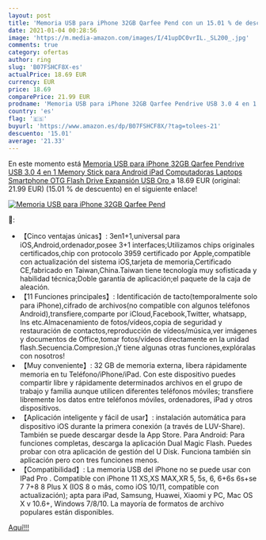 ```yaml
---
layout: post
title: 'Memoria USB para iPhone 32GB Qarfee Pend con un 15.01 % de descuento'
date: 2021-01-04 00:28:56
image: 'https://m.media-amazon.com/images/I/41upDC0vrIL._SL200_.jpg'
comments: true
category: ofertas
author: ring
slug: 'B07FSHCF8X-es'
actualPrice: 18.69 EUR
currency: EUR
price: 18.69
comparePrice: 21.99 EUR
prodname: 'Memoria USB para iPhone 32GB Qarfee Pendrive USB 3.0 4 en 1 Memory Stick para Android iPad Computadoras Laptops Smartphone OTG Flash Drive Expansión USB  Oro '
country: 'es'
flag: '🇪🇸'
buyurl: 'https://www.amazon.es/dp/B07FSHCF8X/?tag=tolees-21'
descuento: '15.01'
average: '21.33'
---
```


En este momento está [Memoria USB para iPhone 32GB Qarfee Pendrive USB 3.0 4 en 1 Memory Stick para Android iPad Computadoras Laptops Smartphone OTG Flash Drive Expansión USB  Oro ](https://www.amazon.es/dp/B07FSHCF8X/?tag=tolees-21) a 18.69 EUR (original: 21.99 EUR) (15.01 %  de descuento) en el siguiente enlace!

[![Memoria USB para iPhone 32GB Qarfee Pend](https://m.media-amazon.com/images/I/41upDC0vrIL._SL200_.jpg)](https://www.amazon.es/dp/B07FSHCF8X/?tag=tolees-21)

🔎:

- 【Cinco ventajas únicas】: 3en1+1,universal para iOS,Android,ordenador,posee 3+1 interfaces;Utilizamos chips originales certificados,chip con protocolo 3959 certificado por Apple,compatible con actualización del sistema iOS,tarjeta de memoria,Certificado CE,fabricado en Taiwan,China.Taiwan tiene tecnología muy sofisticada y habilidad técnica;Doble garantía de aplicación;el paquete de la caja de aleación.
- 【11 Funciones principales】: Identificación de tacto(temporalmente solo para iPhone),cifrado de archivos(no compatible con algunos teléfonos Android),transfiere,comparte por iCloud,Facebook,Twitter, whatsapp, Ins etc.Almacenamiento de fotos/vídeos,copia de seguridad y restauración de contactos,reproducción de vídeos/música,ver imágenes y documentos de Office,tomar fotos/vídeos directamente en la unidad flash.Secuencia.Compresion.¡Y tiene algunas otras funciones,explóralas con nosotros!
- 【Muy conveniente】: 32 GB de memoria externa, libera rápidamente memoria en tu Teléfono/iPhone/iPad. Con este dispositivo puedes compartir libre y rápidamente determinados archivos en el grupo de trabajo y familia aunque utilicen diferentes teléfonos móviles; transfiere libremente los datos entre teléfonos móviles, ordenadores, iPad y otros dispositivos.
- 【Aplicación inteligente y fácil de usar】: instalación automática para dispositivo iOS durante la primera conexión (a través de LUV-Share). También se puede descargar desde la App Store. Para Android: Para funciones completas, descarga la aplicación Dual Magic Flash. Puedes probar con otra aplicación de gestión del U Disk. Funciona también sin aplicación pero con tres funciones menos.
- 【Compatibilidad】: La memoria USB del iPhone no se puede usar con IPad Pro . Compatible con iPhone 11 XS,XS MAX,XR 5, 5s, 6, 6+6s 6s+se 7 7+8 8 Plus X (IOS 8 o más, como iOS 10/11, compatible con actualización); apta para iPad, Samsung, Huawei, Xiaomi y PC, Mac OS X v 10.6+, Windows 7/8/10. La mayoría de formatos de archivo populares están disponibles.

[Aquí!!!](https://www.amazon.es/dp/B07FSHCF8X/?tag=tolees-21)
